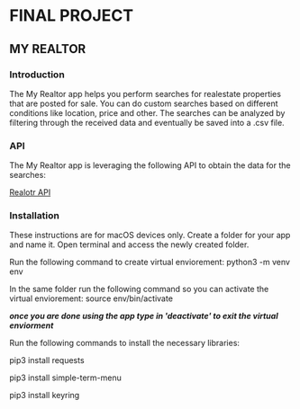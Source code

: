 # FINAL PROJECT
## MY REALTOR

### Introduction

The My Realtor app helps you perform searches for realestate properties that are posted for sale. You can do custom searches based on different conditions like location, price and other. The searches can be analyzed by filtering through the received data and eventually be saved into a .csv file.

### API

The My Realtor app is leveraging the following API to obtain the data for the searches:

[Realotr API](https://rapidapi.com/apidojo/api/realtor/endpoints)

### Installation

These instructions are for macOS devices only. Create a folder for your app and name it. Open terminal and access the newly created folder.

Run the following command to create virtual enviorement: python3 -m venv env

In the same folder run the following command so you can activate the virtual enviorement: source env/bin/activate

***once you are done using the app type in 'deactivate' to exit the virtual enviorment***

Run the following commands to install the necessary libraries:

pip3 install requests

pip3 install simple-term-menu

pip3 install keyring
